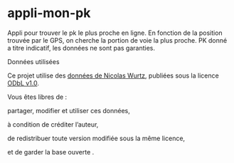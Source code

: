 # appli-mon-pk

Appli pour trouver le pk le plus proche en ligne.
En fonction de la position trouvée par le GPS, on cherche la portion de voie la plus proche.
PK donné a titre indicatif, les données ne sont pas garanties.


Données utilisées

Ce projet utilise des [données de Nicolas Wurtz](https://github.com/nicolaswurtz), publiées sous la licence [ODbL v1.0](https://opendatacommons.org/licenses/odbl/1.0/).

Vous êtes libres de :

partager, modifier et utiliser ces données,

à condition de créditer l’auteur,

de redistribuer toute version modifiée sous la même licence,

et de garder la base ouverte .

